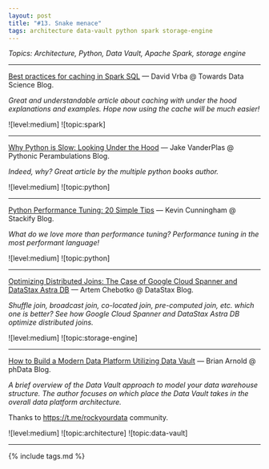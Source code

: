 ```yaml
---
layout: post
title: "#13. Snake menace"
tags: architecture data-vault python spark storage-engine
---
```


*Topics: Architecture, Python, Data Vault, Apache Spark, storage engine*

<!--cut-->

---

[Best practices for caching in Spark SQL](https://towardsdatascience.com/best-practices-for-caching-in-spark-sql-b22fb0f02d34) — David Vrba @ Towards Data Science Blog.

*Great and understandable article about caching with under the hood explanations and examples. Hope now using the cache will be much easier!*

![level:medium] ![topic:spark]

---

[Why Python is Slow: Looking Under the Hood](http://jakevdp.github.io/blog/2014/05/09/why-python-is-slow/) — Jake VanderPlas @ Pythonic Perambulations Blog.

*Indeed, why? Great article by the multiple python books author.*

![level:medium] ![topic:python]

---

[Python Performance Tuning: 20 Simple Tips](https://stackify.com/20-simple-python-performance-tuning-tips/amp/) — Kevin Cunningham @ Stackify Blog.

*What do we love more than performance tuning? Performance tuning in the most performant language!*

![level:medium] ![topic:python]

---

[Optimizing Distributed Joins: The Case of Google Cloud Spanner and DataStax Astra DB](https://medium.com/building-the-open-data-stack/optimizing-distributed-joins-the-case-of-google-cloud-spanner-and-datastax-astra-db-fbdaecc2863b) — Artem Chebotko @ DataStax Blog.

*Shuffle join, broadcast join, co-located join, pre-computed join, etc. which one is better? See how Google Cloud Spanner and DataStax Astra DB optimize distributed joins.*

![level:medium] ![topic:storage-engine]


---

[How to Build a Modern Data Platform Utilizing Data Vault](https://www.phdata.io/blog/building-modern-data-platform-with-data-vault/) — Brian Arnold @ phData Blog.

*A brief overview of the Data Vault approach to model your data warehouse structure. The author focuses on which place the Data Vault takes in the overall data platform architecture.*

Thanks to <https://t.me/rockyourdata> community.

![level:medium] ![topic:architecture] ![topic:data-vault]

---

{% include tags.md %}
